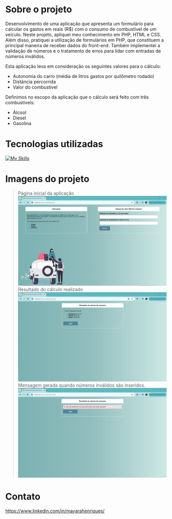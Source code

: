 # Sobre o projeto

Desenvolvimento de uma aplicação que apresenta um formulário para calcular os gastos em reais (R$) com o consumo de combustível de um veículo. Neste projeto, apliquei meu conhecimento em PHP, HTML e CSS. Além disso, pratiquei a utilização de formulários em PHP, que constituem a principal maneira de receber dados do front-end. Também implementei a validação de números e o tratamento de erros para lidar com entradas de números inválidos.


<p align="center">

Esta aplicação leva em consideração os seguintes valores para o cálculo:

- Autonomia do carro (média de litros gastos por quilômetro rodado)
- Distância percorrida
- Valor do combustível

Definimos no escopo da aplicação que o cálculo será feito com três combustíveis:

- Álcool
- Diesel
- Gasolina
</p>

# Tecnologias utilizadas

[![My Skills](https://skillicons.dev/icons?i=html,php,css)](https://skillicons.dev)

# Imagens do projeto

> Página inicial da aplicação
![tela1](https://github.com/mayarahenriques/calculo-combustivel-php/blob/main/tela1.jpg)
> Resultado do cálculo realizado
![tela2](https://github.com/mayarahenriques/calculo-combustivel-php/blob/main/tela2.jpg)
> Mensagem gerada quando números inválidos são inseridos. 
![tela3](https://github.com/mayarahenriques/calculo-combustivel-php/blob/main/tela3.jpg)

# Contato

https://www.linkedin.com/in/mayarahenriques/
